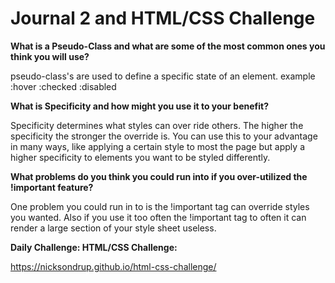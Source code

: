 
# Journal 2 and HTML/CSS Challenge

**What is a Pseudo-Class and what are some of the most common ones you think you will use?**

pseudo-class's are used to define a specific state of an element.
example 
:hover 
:checked
:disabled

**What is Specificity and how might you use it to your benefit?**

Specificity determines what styles can over ride others. The higher the specificity the stronger the override is. You can use this to your advantage in many ways, like applying a certain style to most the page but apply a higher specificity to elements you want to be styled differently. 

**What problems do you think you could run into if you over-utilized the !important feature?**

One problem you could run in to is the !important tag can override styles you wanted. Also if you use it too often the !important tag to often it can render a large section of your style sheet useless. 

**Daily Challenge: HTML/CSS Challenge:**

 https://nicksondrup.github.io/html-css-challenge/ 
